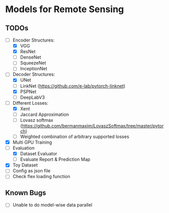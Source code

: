 # Models for Remote Sensing
## TODOs
- [ ] Encoder Structures:
    - [X] VGG
    - [X] ResNet
    - [ ] DenseNet
    - [ ] SqueezeNet
    - [ ] InceptionNet
- [ ] Decoder Structures:
    - [X] UNet
    - [ ] LinkNet (https://github.com/e-lab/pytorch-linknet)
    - [X] PSPNet
    - [ ] DeepLabV3
- [ ] Different Losses:
    - [X] Xent
    - [ ] Jaccard Approximation
    - [ ] Lovasz softmax (https://github.com/bermanmaxim/LovaszSoftmax/tree/master/pytorch)
    - [ ] Weighted combination of arbitrary supported losses
- [X] Multi GPU Training
- [ ] Evaluation
    - [X] Dataset Evaluator
    - [ ] Evaluate Report & Prediction Map
- [X] Toy Dataset
- [ ] Config as json file
- [ ] Check flex loading function
## Known Bugs
- [ ] Unable to do model-wise data parallel